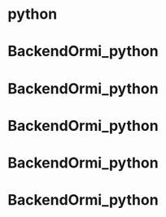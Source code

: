 # python
# BackendOrmi_python
# BackendOrmi_python
# BackendOrmi_python
# BackendOrmi_python
# BackendOrmi_python
